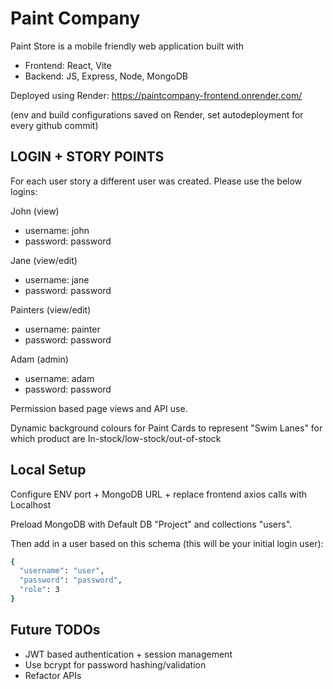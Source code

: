 # Paint Company

Paint Store is a mobile friendly web application built with

- Frontend: React, Vite
- Backend: JS, Express, Node, MongoDB

Deployed using Render: https://paintcompany-frontend.onrender.com/

(env and build configurations saved on Render, set autodeployment for every github commit)

## LOGIN + STORY POINTS

For each user story a different user was created. Please use the below logins:

John (view)
- username: john
- password: password

Jane (view/edit)
- username: jane
- password: password

Painters (view/edit)
- username: painter
- password: password

Adam (admin)
- username: adam
- password: password
  

Permission based page views and API use.

Dynamic background colours for Paint Cards to represent "Swim Lanes" for which product are In-stock/low-stock/out-of-stock

## Local Setup

Configure ENV port + MongoDB URL + replace frontend axios calls with Localhost

Preload MongoDB with Default DB "Project" and collections "users".

Then add in a user based on this schema (this will be your initial login user):

```bash
{
  "username": "user",
  "password": "password",
  "role": 3
}
```


## Future TODOs

- JWT based authentication + session management
- Use bcrypt for password hashing/validation
- Refactor APIs

